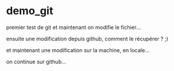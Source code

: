 # demo_git
premier test de git
et maintenant on modifie le fichier...

ensuite une modification depuis github, comment le récupérer ? ;)

et maintenant une modification sur la machine, en locale...

on continue sur github...
